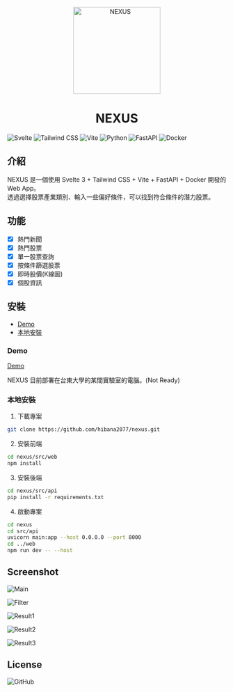<!--
 * @Author: hibana2077 hibana2077@gmail.com
 * @Date: 2024-02-02 17:40:31
 * @LastEditors: hibana2077 hibana2077@gmail.com
 * @LastEditTime: 2024-02-05 23:19:15
 * @FilePath: /nexus/README.md
 * @Description: 这是默认设置,请设置`customMade`, 打开koroFileHeader查看配置 进行设置: https://github.com/OBKoro1/koro1FileHeader/wiki/%E9%85%8D%E7%BD%AE
-->
<p align="center">
  <img src="https://raw.githubusercontent.com/hibana2077/nexus/main/public/logo.svg" alt="NEXUS" width="200" />
</p>

<h1 align="center">NEXUS</h1>

![Svelte](https://img.shields.io/badge/Svelte-FF3E00?style=for-the-badge&logo=svelte&logoColor=white)
![Tailwind CSS](https://img.shields.io/badge/Tailwind_CSS-38B2AC?style=for-the-badge&logo=tailwind-css&logoColor=white)
![Vite](https://img.shields.io/badge/Vite-646CFF?style=for-the-badge&logo=vite&logoColor=white)
![Python](https://img.shields.io/badge/Python-3776AB?style=for-the-badge&logo=python&logoColor=white)
![FastAPI](https://img.shields.io/badge/FastAPI-009688?style=for-the-badge&logo=fastapi&logoColor=white)
![Docker](https://img.shields.io/badge/Docker-2496ED?style=for-the-badge&logo=docker&logoColor=white)

## 介紹

NEXUS 是一個使用 Svelte 3 + Tailwind CSS + Vite + FastAPI + Docker 開發的 Web App。</br>
透過選擇股票產業類別、輸入一些偏好條件，可以找到符合條件的潛力股票。</br>

## 功能

- [x] 熱門新聞
- [x] 熱門股票
- [x] 單一股票查詢
- [x] 按條件篩選股票
- [x] 即時股價(K線圖)
- [x] 個股資訊

## 安裝

- [Demo](###Demo)
- [本地安裝](###本地安裝)

### Demo

[Demo](https://nexus.hibana2077.com)

NEXUS 目前部署在台東大學的某間實驗室的電腦。(Not Ready)

### 本地安裝

1. 下載專案

```bash
git clone https://github.com/hibana2077/nexus.git
```

2. 安裝前端

```bash
cd nexus/src/web
npm install
```

3. 安裝後端

```bash
cd nexus/src/api
pip install -r requirements.txt
```

4. 啟動專案

```bash
cd nexus
cd src/api
uvicorn main:app --host 0.0.0.0 --port 8000
cd ../web
npm run dev -- --host
```

## Screenshot

![Main](https://media.discordapp.net/attachments/956596033163505684/1204081787077263360/image.png?ex=65d36f8c&is=65c0fa8c&hm=eaca1474cf3f1e5491ba8a38851990df6cd2967125eb67296a837b9c7325f38b&=&format=webp&quality=lossless&width=603&height=468)

![Filter](https://media.discordapp.net/attachments/956596033163505684/1204082066745069679/image.png?ex=65d36fcf&is=65c0facf&hm=715e434feec2a401ea6a9c8ae78c5ae0960f6f01a0227ea8c2c71cf8f2640e88&=&format=webp&quality=lossless&width=342&height=468)

![Result1](https://media.discordapp.net/attachments/956596033163505684/1204082233191960596/image.png?ex=65d36ff7&is=65c0faf7&hm=4a7421402e103d8d2ced19996cdef6a09837be43e548df2e9bfde43bfcfbbb0d&=&format=webp&quality=lossless)

![Result2](https://media.discordapp.net/attachments/956596033163505684/1204082389673058324/image.png?ex=65d3701c&is=65c0fb1c&hm=373749169f01fb6b9710ddca3886ba61d0364770a221c5368e5d38f9d23aba05&=&format=webp&quality=lossless)

![Result3](https://media.discordapp.net/attachments/956596033163505684/1204082526654562385/image.png?ex=65d3703d&is=65c0fb3d&hm=0e244c4015e69ffe401c50c2f7db80250639486479e5f262ccea8a51367ce1e8&=&format=webp&quality=lossless&width=840&height=468)

## License

![GitHub](https://img.shields.io/github/license/hibana2077/nexus?style=for-the-badge)